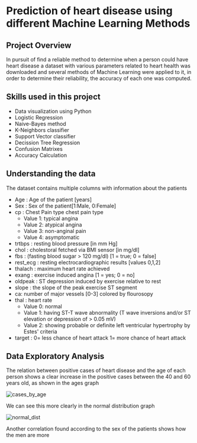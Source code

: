 # Prediction of heart disease using different Machine Learning Methods

## Project Overview
In pursuit of find a reliable method to determine when a person could have heart disease 
a dataset with various parameters related to heart health was downloaded and several methods of 
Machine Learning were applied to it, in order to determine their reliability, the accuracy of each one was computed.

## Skills used in this project
* Data visualization using Python
* Logistic Regression
* Naive-Bayes method
* K-Neighbors classifier
* Support Vector classifier
* Decission Tree Regression
* Confusion Matrixes
* Accuracy Calculation


## Understanding the data
The dataset contains multiple columns with information about the patients


* Age : Age of the patient [years]
* Sex : Sex of the patient[1:Male, 0:Female]
* cp : Chest Pain type chest pain type
  * Value 1: typical angina
  * Value 2: atypical angina
  * Value 3: non-anginal pain
  * Value 4: asymptomatic
* trtbps : resting blood pressure [in mm Hg]
* chol : cholestoral fetched via BMI sensor [in mg/dl] 
* fbs : (fasting blood sugar > 120 mg/dl) [1 = true; 0 = false]
* rest_ecg : resting electrocardiographic results [values 0,1,2]
* thalach : maximum heart rate achieved 
* exang : exercise induced angina [1 = yes; 0 = no]
* oldpeak : ST depression induced by exercise relative to rest
* slope : the slope of the peak exercise ST segment
* ca: number of major vessels [0-3] colored by flourosopy
* thal : heart rate
    * Value 0: normal
    * Value 1: having ST-T wave abnormality (T wave inversions and/or ST elevation or depression of > 0.05 mV)
    * Value 2: showing probable or definite left ventricular hypertrophy by Estes' criteria
* target : 0= less chance of heart attack 1= more chance of heart attack

## Data Exploratory Analysis

The relation between positive cases of heart disease and the age of each person shows 
a clear increase in the positive cases between the 40 and 60 years old, as shown in the ages graph 


![cases_by_age](https://github.com/Hector658/Prediction-of-Heart-Disease-Using-ML-methods/assets/146046209/7e755043-3f5b-4b78-91f0-d550fc680f04)

We can see this more clearly in the normal distribution graph


![normal_dist](https://github.com/Hector658/Prediction-of-Heart-Disease-Using-ML-methods/assets/146046209/e40d8295-eadb-4272-8434-0a4470078bd9)

Another correlation found according to the sex of the patients shows how the men are more 



